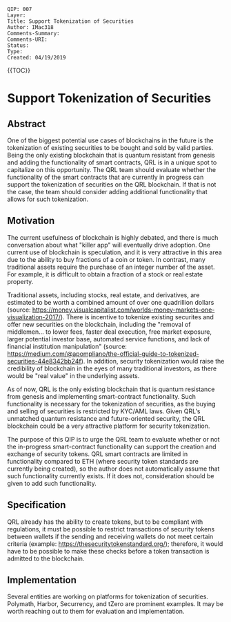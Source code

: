 	QIP: 007
	Layer: 
	Title: Support Tokenization of Securities
	Author: IMac318
	Comments-Summary: 
	Comments-URI: 
	Status: 
	Type: 
	Created: 04/19/2019

{{TOC}}

# Support Tokenization of Securities

## Abstract

One of the biggest potential use cases of blockchains in the future is the tokenization of existing securities to be bought and sold by valid parties. Being the only existing blockchain that is quantum resistant from genesis and adding the functionality of smart contracts, QRL is in a unique spot to capitalize on this opportunity. The QRL team should evaluate whether the functionality of the smart contracts that are currently in progress can support the tokenization of securities on the QRL blockchain. If that is not the case, the team should consider adding additional functionality that allows for such tokenization.


## Motivation

The current usefulness of blockchain is highly debated, and there is much conversation about what "killer app" will eventually drive adoption. One current use of blockchain is speculation, and it is very attractive in this area due to the ability to buy fractions of a coin or token. In contrast, many traditional assets require the purchase of an integer number of the asset. For example, it is difficult to obtain a fraction of a stock or real estate property. 

Traditional assets, including stocks, real estate, and derivatives, are estimated to be worth a combined amount of over one quadrillion dollars (source: https://money.visualcapitalist.com/worlds-money-markets-one-visualization-2017/). There is incentive to tokenize existing securites and offer new securities on the blockchain, including the "removal of middlemen... to lower fees, faster deal execution, free market exposure, larger potential investor base, automated service functions, and lack of financial institution manipulation" (source: https://medium.com/@apompliano/the-official-guide-to-tokenized-securities-44e8342bb24f). In addition, security tokenization would raise the credibility of blockchain in the eyes of many traditional investors, as there would be "real value" in the underlying assets.

As of now, QRL is the only existing blockchain that is quantum resistance from genesis and implementing smart-contract functionality. Such functionality is necessary for the tokenization of securities, as the buying and selling of securities is restricted by KYC/AML laws. Given QRL's unmatched quantum resistance and future-oriented security, the QRL blockchain could be a very attractive platform for security tokenization.

The purpose of this QIP is to urge the QRL team to evaluate whether or not the in-progress smart-contract functionality can support the creation and exchange of security tokens. QRL smart contracts are limited in functionality compared to ETH (where security token standards are currently being created), so the author does not automatically assume that such functionality currently exists.  If it does not, consideration should be given to add such functionality.


## Specification

QRL already has the ability to create tokens, but to be compliant with regulations, it must be possible to restrict transactions of security tokens between wallets if the sending and receiving wallets do not meet certain criteria (example: https://thesecuritytokenstandard.org/); therefore, it would have to be possible to make these checks before a token transaction is admitted to the blockchain.


## Implementation

Several entities are working on platforms for tokenization of securities. Polymath, Harbor, Securrency, and tZero are prominent examples. It may be worth reaching out to them for evaluation and implementation.
